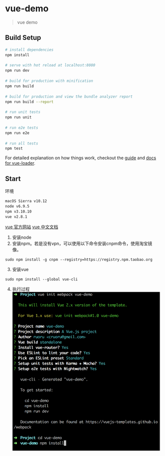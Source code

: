# vue-demo

> vue demo

## Build Setup

``` bash
# install dependencies
npm install

# serve with hot reload at localhost:8080
npm run dev

# build for production with minification
npm run build

# build for production and view the bundle analyzer report
npm run build --report

# run unit tests
npm run unit

# run e2e tests
npm run e2e

# run all tests
npm test
```

For detailed explanation on how things work, checkout the [guide](http://vuejs-templates.github.io/webpack/) and [docs for vue-loader](http://vuejs.github.io/vue-loader).

## Start
环境
``` bash
macOS Sierra v10.12
node v6.9.5
npm v3.10.10
vue v2.8.1
```

[vue 官方网站](https://vuejs.org/)
[vue 中文文档](https://cn.vuejs.org/v2/guide/)

1. 安装node
2. 安装npm。若是没有vpn，可以使用以下命令安装cnpm命令，使用淘宝镜像。
``` shell
sudo npm install -g cnpm --registry=https://registry.npm.taobao.org
```
3. 安装vue
``` shell
sudo npm install --global vue-cli
```
4. 执行过程
![执行过程](document/WX20170429-175827@2x.png)